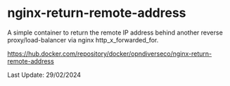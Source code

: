 # nginx-return-remote-address

A simple container to return the remote IP address behind another reverse proxy/load-balancer via nginx http_x_forwarded_for.

https://hub.docker.com/repository/docker/opndiverseco/nginx-return-remote-address

Last Update: 29/02/2024
